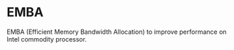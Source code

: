 # EMBA
EMBA (Efficient Memory Bandwidth Allocation) to improve performance on Intel commodity processor.
